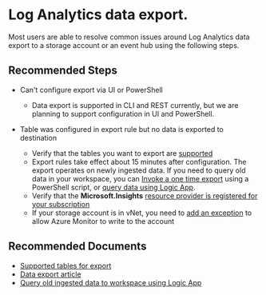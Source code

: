 <properties
  pagetitle="Log Analytics data export."
  description=""
  service="microsoft.operationalinsights"
  resource="workspaces"
  ms.author="yossiy"
  selfhelptype="Generic"
  supporttopicids="32785983"
  productpesids="15725"
  cloudenvironments="public, fairfax, mooncake, blackforest, ussec, usnat"
  disableclouds=""
  articleid="475beca4-d616-4711-a74e-c703f50b0661"
  ownershipid="AzureMonitoring_LogAnalytics" />
# Log Analytics data export.

Most users are able to resolve common issues around Log Analytics data export to a storage account or an event hub using the following steps.

## **Recommended Steps**

* Can't configure export via UI or PowerShell
  * Data export is supported in CLI and REST currently, but we are planning to support configuration in UI and PowerShell.
  
* Table was configured in export rule but no data is exported to destination
   * Verify that the tables you want to export are [supported](https://docs.microsoft.com/azure/azure-monitor/platform/logs-data-export?tabs=portal#supported-tables)
   * Export rules take effect about 15 minutes after configuration. The export operates on newly ingested data. If you need to query old data in your workspace, you can [Invoke a one time export](https://www.powershellgallery.com/packages/Invoke-AzOperationalInsightsQueryExport) using a PowerShell script, or [query data using Logic App](https://docs.microsoft.com/azure/azure-monitor/platform/logs-export-logic-app).
   * Verify that the **Microsoft.Insights** [resource provider is registered for your subscription](https://docs.microsoft.com/azure/azure-monitor/platform/logs-data-export?tabs=portal#register-resource-provider)
   * If your storage account is in vNet, you need to [add an exception](https://docs.microsoft.com/azure/azure-monitor/platform/logs-data-export?tabs=portal#allow-trusted-microsoft-services) to allow Azure Monitor to write to the account


## **Recommended Documents**

* [Supported tables for export](https://docs.microsoft.com/azure/azure-monitor/platform/logs-data-export?tabs=portal#supported-tables)
* [Data export article](https://docs.microsoft.com/azure/azure-monitor/platform/logs-data-export)
* [Query old ingested data to workspace using Logic App](https://docs.microsoft.com/azure/azure-monitor/platform/logs-export-logic-app)
